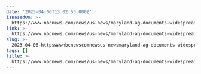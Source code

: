 ```yaml
---
date: '2023-04-06T13:02:55.000Z'
isBasedOn: >-
  https://www.nbcnews.com/news/us-news/maryland-ag-documents-widespread-sexual-abuse-least-600-victims-baltim-rcna78378?cid=sm_npd_nn_tw_ma
link: >-
  https://www.nbcnews.com/news/us-news/maryland-ag-documents-widespread-sexual-abuse-least-600-victims-baltim-rcna78378?cid=sm_npd_nn_tw_ma
slug: >-
  2023-04-06-httpswwwnbcnewscomnewsus-newsmaryland-ag-documents-widespread-sexual-abuse-least-600-victims-baltim-rcna78378cidsmnpdnntwma
tags: []
title: >-
  https://www.nbcnews.com/news/us-news/maryland-ag-documents-widespread-sexual-abuse-least-600-victims-baltim-rcna78378?cid=sm_npd_nn_tw_ma
---
```


